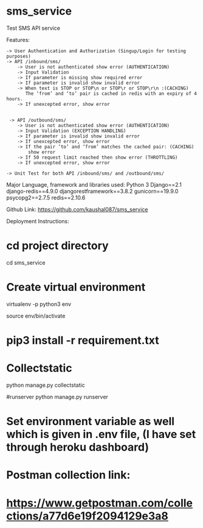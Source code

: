 # sms_service
Test SMS API service


Features:

    -> User Authentication and Authorization (Singup/Login for testing purposes)
    -> API /inbound/sms/
        -> User is not authenticated show error (AUTHENTICATION)
        -> Input Validation
        -> If parameter is missing show required error
        -> If parameter is invalid show invalid error
        -> When text is STOP or STOP\n or STOP\r or STOP\r\n :(CACHING)
           The ‘from’ and ‘to’ pair is cached in redis with an expiry of 4 hours.
        -> If unexcepted error, show error


     -> API /outbound/sms/
        -> User is not authenticated show error (AUTHENTICATION)
        -> Input Validation (EXCEPTION HANDLING)
        -> If parameter is invalid show invalid error
        -> If unexcepted error, show error
        -> If the pair ‘to’ and ‘from’ matches the cached pair: (CACHING)
            show error
        -> If 50 request limit reached then show error (THROTTLING)
        -> If unexcepted error, show error

    -> Unit Test for both API /inbound/sms/ and /outbound/sms/


Major Language, framework and libraries used:
    Python 3
    Django==2.1
    django-redis==4.9.0
    djangorestframework==3.8.2
    gunicorn==19.9.0
    psycopg2==2.7.5
    redis==2.10.6


Github Link:
    https://github.com/kaushal087/sms_service





Deployment Instructions:

# cd project directory

cd sms_service

# Create virtual environment
virtualenv -p python3 env

source env/bin/activate

# pip3 install -r requirement.txt

# Collectstatic
python manage.py collectstatic

#runserver
python manage.py runserver

# Set environment variable as well which is given in .env file, (I have set through heroku dashboard)

# Postman collection link:
# https://www.getpostman.com/collections/a77d6e19f2094129e3a8

